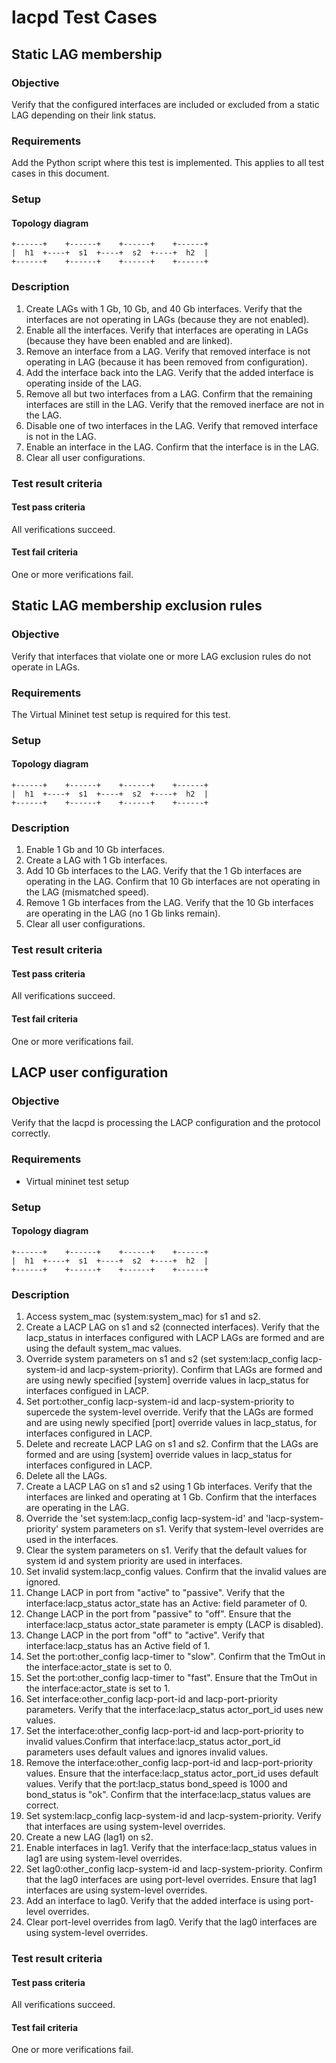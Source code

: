 # lacpd Test Cases

## Static LAG membership
### Objective
Verify that the configured interfaces are included or excluded from a static LAG depending on their link status.
### Requirements
Add the Python script where this test is implemented. This applies to all test cases in this document.
### Setup
#### Topology diagram
```ditaa
+------+    +------+    +------+    +------+
|  h1  +----+  s1  +----+  s2  +----+  h2  |
+------+    +------+    +------+    +------+
```
### Description ###
1. Create LAGs with 1 Gb, 10 Gb, and 40 Gb interfaces. Verify that the interfaces are not operating in LAGs (because they are not enabled).
2. Enable all the interfaces. Verify that interfaces are operating in LAGs (because they have been enabled and are linked).
3. Remove an interface from a LAG. Verify that removed interface is not operating in LAG (because it has been removed from configuration).
4. Add the interface back into the LAG. Verify that the added interface is operating inside of the LAG.
5. Remove all but two interfaces from a LAG. Confirm that the remaining interfaces are still in the LAG. Verify that the removed inerface are not in the LAG.
6. Disable one of two interfaces in the LAG. Verify that removed interface is not in the LAG.
7. Enable an interface in the LAG. Confirm that the interface is in the LAG.
8. Clear all user configurations.
### Test result criteria
#### Test pass criteria
All verifications succeed.
#### Test fail criteria
One or more verifications fail.

## Static LAG membership exclusion rules
### Objective
Verify that interfaces that violate one or more LAG exclusion rules do not operate in LAGs.
### Requirements
The Virtual Mininet test setup is required for this test.
### Setup
#### Topology diagram
```ditaa
+------+    +------+    +------+    +------+
|  h1  +----+  s1  +----+  s2  +----+  h2  |
+------+    +------+    +------+    +------+
```
### Description
1. Enable 1 Gb and 10 Gb interfaces.
2. Create a LAG with 1 Gb interfaces.
3. Add 10 Gb interfaces to the LAG. Verify that the 1 Gb interfaces are operating in the LAG. Confirm that 10 Gb interfaces are not operating in the LAG (mismatched speed).
4. Remove 1 Gb interfaces from the LAG. Verify that the 10 Gb interfaces are operating in the LAG (no 1 Gb links remain).
5. Clear all user configurations.
### Test result criteria
#### Test pass criteria
All verifications succeed.
#### Test fail criteria
One or more verifications fail.

## LACP user configuration
### Objective
Verify that the lacpd is processing the LACP configuration and the protocol correctly.
### Requirements
 - Virtual mininet test setup
### Setup
#### Topology diagram
```ditaa
+------+    +------+    +------+    +------+
|  h1  +----+  s1  +----+  s2  +----+  h2  |
+------+    +------+    +------+    +------+
```
### Description
1. Access system\_mac (system:system\_mac) for s1 and s2.
2. Create a LACP LAG on s1 and s2 (connected interfaces). Verify that the lacp\_status in interfaces configured with LACP LAGs are formed and are using the default system\_mac values.
3. Override system parameters on s1 and s2 (set system:lacp\_config lacp-system-id and lacp-system-priority). Confirm that LAGs are formed and are using newly specified [system] override values in lacp\_status for interfaces configued in LACP.
4. Set port:other\_config lacp-system-id and lacp-system-priority to supercede the system-level override. Verify that the LAGs are formed and are using newly specified [port] override values in lacp\_status, for interfaces configured in LACP.
5. Delete and recreate LACP LAG on s1 and s2. Confirm that the LAGs are formed and are using [system] override values in lacp\_status for interfaces configured in LACP.
6. Delete all the LAGs.
7. Create a LACP LAG on s1 and s2 using 1 Gb interfaces.
   Verify that the interfaces are linked and operating at 1 Gb.
   Confirm that the interfaces are operating in the LAG.
8. Override the 'set system:lacp\_config lacp-system-id' and 'lacp-system-priority' system parameters on s1. Verify that system-level overrides are used in the interfaces.
9. Clear the system parameters on s1. Verify that the default values for system id and system priority are used in interfaces.
10. Set invalid system:lacp\_config values. Confirm that the invalid values are ignored.
11. Change LACP in port from "active" to "passive". Verify that the interface:lacp\_status actor\_state has an Active: field parameter of 0.
12. Change LACP in the port from "passive" to "off". Ensure that the interface:lacp\_status actor\_state parameter is empty (LACP is disabled).
13. Change LACP in the port from "off" to "active". Verify that interface:lacp\_status has an Active field of 1.
14. Set the port:other\_config lacp-timer to "slow". Confirm that the TmOut in the interface:actor\_state is set to 0.
15. Set the port:other\_config lacp-timer to "fast". Ensure that the TmOut in the interface:actor\_state is set to 1.
16. Set interface:other\_config lacp-port-id and lacp-port-priority parameters. Verify that the interface:lacp\_status actor\_port\_id uses new values.
17. Set the interface:other\_config lacp-port-id and lacp-port-priority to invalid values.Confirm that interface:lacp\_status actor\_port\_id parameters uses default values and ignores invalid values.
18. Remove the interface:other\_config lacp-port-id and lacp-port-priority values. Ensure that the interface:lacp\_status actor\_port\_id uses default values. Verify that the port:lacp\_status bond\_speed is 1000 and bond\_status is "ok". Confirm that the interface:lacp\_status values are correct.
19. Set system:lacp\_config lacp-system-id and lacp-system-priority. Verify that interfaces are using system-level overrides.
20. Create a new LAG (lag1) on s2.
21. Enable interfaces in lag1. Verify that the interface:lacp\_status values in lag1 are using system-level overrides.
22. Set lag0:other\_config lacp-system-id and lacp-system-priority. Confirm that the lag0 interfaces are using port-level overrides. Ensure that lag1 interfaces are using system-level overrides.
23. Add an interface to lag0. Verify that the added interface is using port-level overrides.
24. Clear port-level overrides from lag0. Verify that the lag0 interfaces are using system-level overrides.
### Test result criteria
#### Test pass criteria
All verifications succeed.
#### Test fail criteria
One or more verifications fail.
